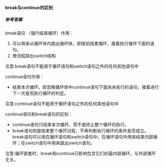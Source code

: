 #### break与continue的区别

##### 参考答案

break语句 （强行结束循环）作用：

1. 可以用来从循环体内跳出循环体，即提前结束循环，接着执行循环下面的语句。
2. 使流程跳出switch结构

注意:break语句不能用于循环语句和switch语句之外的任何其他语句中

continue语句作用：

- 结束本次循环，即忽略循环体中continue语句下面尚未执行的语句，接着进行下一次是否执行循环的判定。

注意:continue语句不能用于循环语句之外的任何其他语句中

continue语句和break语句的区别：

- continue语句只结束本次循环，而不是终止整个循环的执行。
- break语句则是结束整个循环过程，不再判断执行循环的条件是否成立。break语句可以用在循环语句和switch语句中。在循环语句中用来结束内部循环；在switch语句中用来跳出switch语句。

注意:循环嵌套时，break和continue只影响包含它们的最内层循环，与外层循环无关。